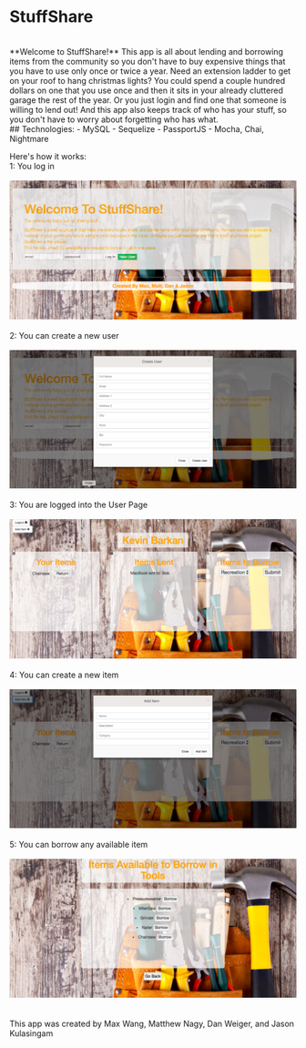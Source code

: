 # StuffShare
<br>
**Welcome to StuffShare!** This app is all about lending and borrowing items from the community so you don't have to buy expensive things that you have to use only once or twice a year. Need an extension ladder to get on your roof to hang christmas lights? You could spend a couple hundred dollars on one that you use once and then it sits in your already cluttered garage the rest of the year. Or you just login and find one that someone is willing to lend out!  And this app also keeps track of who has your stuff, so you don't have to worry about forgetting who has what.
<br>
## Technologies:
- MySQL
- Sequelize
- PassportJS
- Mocha, Chai, Nightmare
<br>

Here's how it works:
<br>
1: You log in
<br>
<br>
![Login Page](public/assets/images/StuffShareLogin.png)<br>
<br>
2: You can create a new user
<br>
<br>
![New User](public/assets/images/StuffShareNewUser.png)<br>
<br>
3: You are logged into the User Page
<br>
<br>
![User Page](public/assets/images/StuffShareUserPage.png)<br>
<br>
4: You can create a new item
<br>
<br>
![New Item](public/assets/images/StuffShareNewItem.png)<br>
<br>
5: You can borrow any available item
<br>
<br>
![Borrow Item](public/assets/images/StuffShareBorrow.png)<br>
<br>
<br>
This app was created by Max Wang, Matthew Nagy, Dan Weiger, and Jason Kulasingam